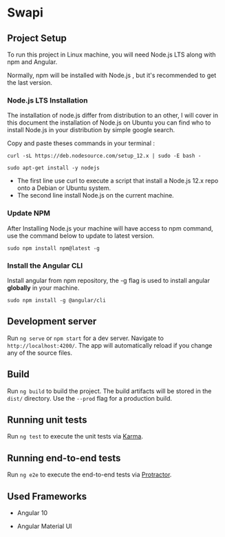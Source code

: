 # Swapi

  
## Project Setup

To run this project in Linux machine, you will need Node.js LTS along with npm and Angular.

Normally, npm will be installed with Node.js , but it's recommended to get the last version.

  

### Node.js LTS Installation

The installation of node.js differ from distribution to an other, I will cover in this document the installation of Node.js on Ubuntu you can find who to install Node.js in your distribution by simple google search.

  

Copy and paste theses commands in your terminal :

    curl -sL https://deb.nodesource.com/setup_12.x | sudo -E bash -
    
    sudo apt-get install -y nodejs

  - The first line use curl to execute a script that install a Node.js 12.x repo onto a Debian or Ubuntu system.
  - The second line install Node.js on the current machine.
  
### Update NPM
After Installing Node.js your machine will have access to npm command, use the command below to update to latest version.

    sudo npm install npm@latest -g
    
### Install the Angular CLI
Install angular from npm repository, the -g flag is used to install angular **globally** in your machine.

    sudo npm install -g @angular/cli  

## Development server  

Run `ng serve` or `npm start` for a dev server. Navigate to `http://localhost:4200/`. The app will automatically reload if you change any of the source files.  

## Build

Run `ng build` to build the project. The build artifacts will be stored in the `dist/` directory. Use the `--prod` flag for a production build.

## Running unit tests

Run `ng test` to execute the unit tests via [Karma](https://karma-runner.github.io).

## Running end-to-end tests

Run `ng e2e` to execute the end-to-end tests via [Protractor](http://www.protractortest.org/).

## Used Frameworks

- Angular 10

  

- Angular Material UI
